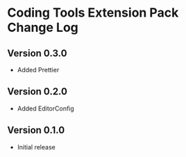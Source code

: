# Coding Tools Extension Pack Change Log

## Version 0.3.0

- Added Prettier

## Version 0.2.0

- Added EditorConfig

## Version 0.1.0

- Initial release
